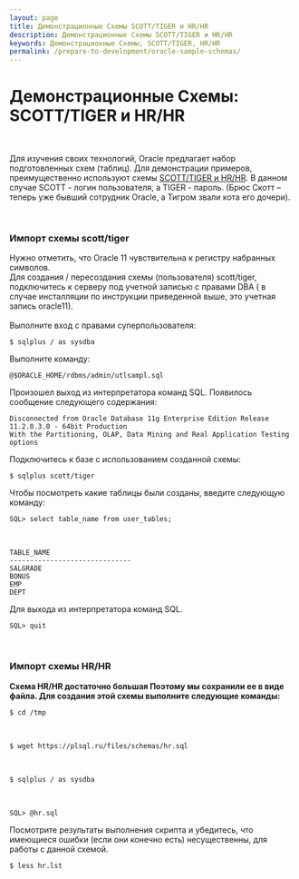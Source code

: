 ```yaml
---
layout: page
title: Демонстрационные Схемы SCOTT/TIGER и HR/HR
description: Демонстрационные Схемы SCOTT/TIGER и HR/HR
keywords: Демонстрационные Схемы, SCOTT/TIGER, HR/HR
permalink: /prepare-to-development/oracle-sample-schemas/
---
```


# Демонстрационные Схемы: SCOTT/TIGER и HR/HR

<br/>

<p>Для изучения своих технологий, Oracle предлагает набор подготовленных схем (таблиц). Для демонстрации примеров, преимущественно используют схемы <a href="//oracle-dba.ru/scripts/oracle-database-samples-schemas/">SCOTT/TIGER и HR/HR</a>. В данном случае SCOTT - логин пользователя, а TIGER - пароль. (Брюс Скотт – теперь уже бывший сотрудник Oracle, а Тигром звали кота его дочери).</p>

<br/>
<h3>Импорт схемы scott/tiger</h3>

Нужно отметить, что Oracle 11 чувствительна к регистру набранных символов.
<br/>
Для создания / пересоздания схемы (пользователя) scott/tiger, подключитесь к серверу под учетной записью с правами DBA ( в случае инсталляции по инструкции приведенной выше, это учетная запись oracle11).
<br/><br/>
Выполните вход с правами суперпользователя:<br/>

    $ sqlplus / as sysdba

Выполните команду:

    @$ORACLE_HOME/rdbms/admin/utlsampl.sql

Произошел выход из интерпретатора команд SQL. Появилось сообщение следующего содержания:

    Disconnected from Oracle Database 11g Enterprise Edition Release 11.2.0.3.0 - 64bit Production
    With the Partitioning, OLAP, Data Mining and Real Application Testing options

Подключитесь к базе с использованием созданной схемы:

    $ sqlplus scott/tiger

Чтобы посмотреть какие таблицы были созданы, введите следующую команду:

    SQL> select table_name from user_tables;

<br/>

    TABLE_NAME
    ------------------------------
    SALGRADE
    BONUS
    EMP
    DEPT

Для выхода из интерпретатора команд SQL.<br/>

    SQL> quit

<br/>
<h3>Импорт схемы HR/HR</h3>

<strong> Схема HR/HR достаточно большая Поэтому мы сохранили ее в виде файла.
Для создания этой схемы выполните следующие команды: </strong>

    $ cd /tmp

<br/>

    $ wget https://plsql.ru/files/schemas/hr.sql

<br/>

    $ sqlplus / as sysdba

<br/>

    SQL> @hr.sql

Посмотрите результаты выполнения скрипта и убедитесь, что имеющиеся ошибки (если они конечно есть) несущественны, для работы с данной схемой.

    $ less hr.lst
